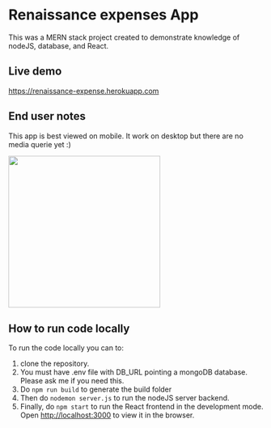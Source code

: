 # Renaissance expenses App

This was a MERN stack project created to demonstrate knowledge of nodeJS, database, and React.

## Live demo

https://renaissance-expense.herokuapp.com

## End user notes

This app is best viewed on mobile. It work on desktop but there are no media querie yet :)

<img src="https://user-images.githubusercontent.com/69227766/118245523-ef5a3200-b46e-11eb-8a40-9605f9dcef58.png" width="300">

## How to run code locally

To run the code locally you can to:
1. clone the repository. 
2. You must have .env file with DB_URL pointing a mongoDB database. Please ask me if you need this.
3. Do `npm run build` to generate the build folder
4. Then do `nodemon server.js` to run the nodeJS server backend.
5. Finally, do `npm start` to run the React frontend in the development mode. Open [http://localhost:3000](http://localhost:3000) to view it in the browser.
